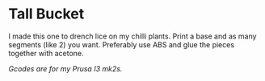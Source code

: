 # Tall Bucket

I made this one to drench lice on my chilli plants. Print a base and as many segments (like 2) you want. Preferably use ABS and glue the pieces together with acetone.

*Gcodes are for my Prusa I3 mk2s.*

